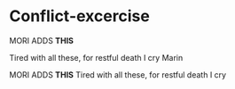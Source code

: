 # Conflict-excercise
MORI ADDS **THIS**

Tired with all these, for restful death I cry 
 Marin

MORI ADDS **THIS**
Tired with all these, for restful death I cry

